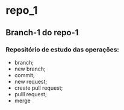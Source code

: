 # repo_1
## Branch-1 do repo-1
### Repositório de estudo das operações:
- branch;
- new branch;
- commit;
- new request;
- create pull request;
- pulll request;
- merge
